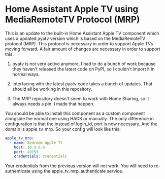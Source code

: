 # Home Assistant Apple TV using MediaRemoteTV Protocol (MRP)

This is an update to the built-in Home Assistant Apple TV component which uses a updated pyatv version which is based on the MediaRemoteTV protocol (MRP). This protocol is necessary in order to support Apple TVs moving forward. A fair amount of changes are necessary in order to support this:

  1) pyatv is not very active anymore. I had to do a bunch of work because they haven't released the latest code on PyPI, so I couldn't import it in normal ways.

  2) Interfacing with the latest pyatv code takes a bunch of updates. That should all be working in this repository.

  3) The MRP repository doesn't seem to work with Home Sharing, so it always needs a pin. I made that happen.

You should be able to install this component as a custom component alongside the normal one using HACS or manually. The only difference in configuration is that the instead of login_id, port is now necessary. And the domain is apple_tv_mrp. So your config will look like this:

```yaml
apple_tv_mrp:
  - name: Bedroom Apple TV
    host: 10.0.0.6
    port: 49153
    credentials: credentials
```

Your credentials from the previous version will not work. You will need to re-authenticate using the apple_tv_mrp_authenticate service.